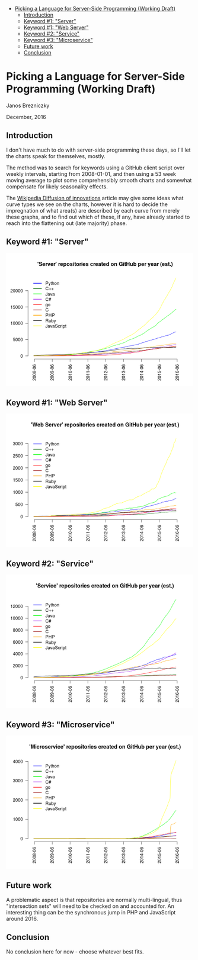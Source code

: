 -   [Picking a Language for Server-Side Programming
    (Working Draft)](#picking-a-language-for-server-side-programming-working-draft)
    -   [Introduction](#introduction)
    -   [Keyword \#1: "Server"](#keyword-1-server)
    -   [Keyword \#1: "Web Server"](#keyword-1-web-server)
    -   [Keyword \#2: "Service"](#keyword-2-service)
    -   [Keyword \#3: "Microservice"](#keyword-3-microservice)
    -   [Future work](#future-work)
    -   [Conclusion](#conclusion)

Picking a Language for Server-Side Programming (Working Draft)
==============================================================

Janos Brezniczky

December, 2016

Introduction
------------

I don't have much to do with server-side programming these days, so I'll
let the charts speak for themselves, mostly.

The method was to search for keywords using a GitHub client script over
weekly intervals, starting from 2008-01-01, and then using a 53 week
moving average to plot some comprehensibly smooth charts and somewhat
compensate for likely seasonality effects.

The [Wikipedia Diffusion of
innovations](https://en.wikipedia.org/wiki/Diffusion_of_innovations)
article may give some ideas what curve types we see on the charts,
however it is hard to decide the impregnation of what area(s) are
described by each curve from merely these graphs, and to find out which
of these, if any, have already started to reach into the flattening out
(late majority) phase.

Keyword \#1: "Server"
---------------------

![](analysis_server_files/figure-markdown_strict/unnamed-chunk-2-1.png)

Keyword \#1: "Web Server"
-------------------------

![](analysis_server_files/figure-markdown_strict/unnamed-chunk-3-1.png)

Keyword \#2: "Service"
----------------------

![](analysis_server_files/figure-markdown_strict/unnamed-chunk-4-1.png)

Keyword \#3: "Microservice"
---------------------------

![](analysis_server_files/figure-markdown_strict/unnamed-chunk-5-1.png)

Future work
-----------

A problematic aspect is that repositories are normally multi-lingual,
thus "intersection sets" will need to be checked on and accounted for.
An interesting thing can be the synchronous jump in PHP and JavaScript
around 2016.

Conclusion
----------

No conclusion here for now - choose whatever best fits.
